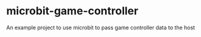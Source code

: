 # microbit-game-controller
An example project to use microbit to pass game controller data to the host
